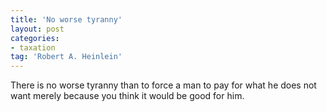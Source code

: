 ```yaml
---
title: 'No worse tyranny'
layout: post
categories:
- taxation
tag: 'Robert A. Heinlein'
---
```


There is no worse tyranny than to force a man to pay for what he does not want merely because you think it would be good for him.